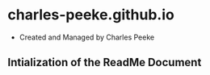 # charles-peeke.github.io
* Created and Managed by Charles Peeke

## Intialization of the ReadMe Document
